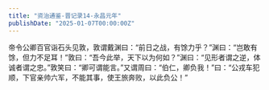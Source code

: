 ```yaml
---
title: "资治通鉴-晋记录14-永昌元年"
publishDate: "2025-01-07T00:00:00Z"
---
```


帝令公卿百官诣石头见敦，敦谓戴渊曰：“前日之战，有馀力乎？”渊曰：“岂敢有馀，但力不足耳！”敦曰：“吾今此举，天下以为何如？”渊曰：“见形者谓之逆，体诚者谓之忠。”敦笑曰：“卿可谓能言。”又谓周曰：“伯仁，卿负我！”曰：“公戎车犯顺，下官亲帅六军，不能其事，使王旅奔败，以此负公！”
